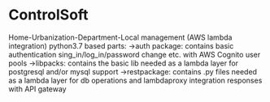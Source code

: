 # ControlSoft
Home-Urbanization-Department-Local management (AWS lambda integration)
python3.7 based
parts:
  ->auth package:
  contains basic authentication sing_in/log_in/password change etc. with AWS Cognito user pools
  ->libpacks:
  contains the basic lib needed as a lambda layer for postgresql and/or mysql support
  ->restpackage:
  contains .py files needed as a lambda layer for db operations and lambdaproxy integration responses with API gateway
